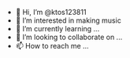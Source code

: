 - 👋 Hi, I’m @ktos123811
- 👀 I’m interested in making music
- 🌱 I’m currently learning ...
- 💞️ I’m looking to collaborate on ...
- 📫 How to reach me ...

<!---
ktos123811/ktos123811 is a ✨ special ✨ repository because its `README.md` (this file) appears on your GitHub profile.
You can click the Preview link to take a look at your changes.
--->
